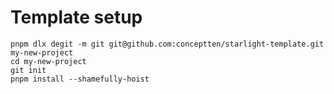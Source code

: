 # Template setup

```shell
pnpm dlx degit -m git git@github.com:conceptten/starlight-template.git my-new-project
cd my-new-project
git init
pnpm install --shamefully-hoist
```
